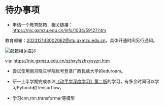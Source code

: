 # 待办事项

- 申请一个教育邮箱，相关链接：https://nic.gxmzu.edu.cn/info/1034/59127.htm

教育邮箱：202312143002062@stu.gxmzu.edu.cn，具体开通时间另行通知。

![邮箱相关描述](https://vip2.loli.io/2023/09/02/OIEj9eiVruTxHZB.webp)

via: https://nic.gxmzu.edu.cn/szhxy/szhxysyzn.htm

- 尝试使用南京晓庄学院账号登录广西民族大学的eduroam。

- 研一上半学期完成李沐[《动手学深度学习》第二版](https://zh.d2l.ai)的学习，有多余时间可以学习Pytorch和Tensorflow，

- 学习cnn,rnn,transformer等模型